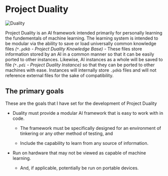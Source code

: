 # Project Duality

![Duality](https://i.imgur.com/icbUnPg.png "Project Duality")

Project Duality is an AI framework intended primarily for personally learning the fundementals of machine learning. The learning system is intended to be modular via the ability to save or load universally common knowledge files *(`*.pdkb` - Project Duality Knowledge Base)* - These files store information stored by an AI in a common manner so that it can be easily ported to other instances. Likewise, AI instances as a whole will be saved to file *(`*.pdi` - Project Duality Instance)* so that they can be ported to other machines with ease. Instances will internally store `.pdkb` files and will not reference external files for the sake of compatibility.

## The primary goals
These are the goals that I have set for the development of Project Duality

* Duality must provide a modular AI framework that is easy to work with in code.

  * The framework must be specifically designed for an environment of tinkering or any other method of testing, and

  * Include the capability to learn from any source of information.

* Run on hardware that may not be viewed as capable of machine learning.

  * And, if applicable, potentially be run on portable devices.
